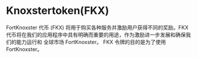 # 

# Knoxstertoken(FKX)

FortKnoxster 代币 (FKX) 将用于购买各种服务并激励用户获得不同的奖励。FKX 代币将在我们的应用程序中具有明确而重要的用途，作为激励进一步发展和确保我们的能力运行和 全球市场 FortKnoxster。 FKX 令牌的目的是为了使用 FortKnoxster。


